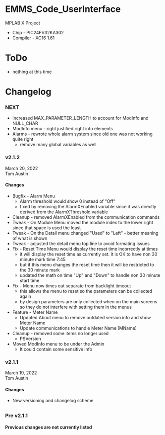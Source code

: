 # EMMS_Code_UserInterface
MPLAB X Project
- Chip - PIC24FV32KA302
- Compiler - XC16 1.61

# ToDo
- nothing at this time

# Changelog
### NEXT
- increased MAX_PARAMETER_LENGTH to account for ModInfo and NULL_CHAR
- ModInfo menu - right justified right info elements
- Alarms - rewrote whole alarm system since old one was not working quite right
  - remove many global variables as well

### v2.1.2
March 20, 2022<br />
Tom Austin
#### Changes
- Bugfix - Alarm Menu
  - Alarm threshold would show 0 instead of "Off"
  - fixed by removing the AlarmXEnabled variable since it was directly derived from the AlarmXThreshold variable
- Cleanup - removed AlarmXEnabled from the communication commands
- Tweak - On Module Menu moved the module index to the lower right since that space is used the least
- Tweak - On the Detail menu changed "Used" to "Left" - better meaning of what is shown
- Tweak - adjusted the detail menu top line to avoid formating issues
- Fix - Reset Time Menu would display the reset time incorrectly at times
  - it will display the reset time as currently set. It is OK to have non 30 minute mark time 7:45
  - but if this menu changes the reset time then it will be restricted to the 30 minute mark
  - updated the math on time "Up" and "Down" to handle non 30 minute start time
- Fix - Menu now times out separate from backlight timeout
  - this allows the menu to reset so the parameters can be collected again
  - by design parameters are only collected when on the main screens so they do not interfere with setting them in the menus
- Feature - Meter Name
  - Updated About menu to remove outdated version info and show Meter Name
  - Update communications to handle Meter Name (MName)
- Cleanup - removed some items no longer used
  - PSVersion
- Moved ModInfo menu to be under the Admin
  - It could contain some sensitive info


### v2.1.1
March 19, 2022<br />
Tom Austin
#### Changes
- New versioning and changelog scheme
## 
### Pre v2.1.1
#### Previous changes are not currently listed
